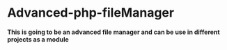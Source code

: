 # Advanced-php-fileManager
<strong> This is going to be an advanced file manager and can be use in different projects as a module </strong>

